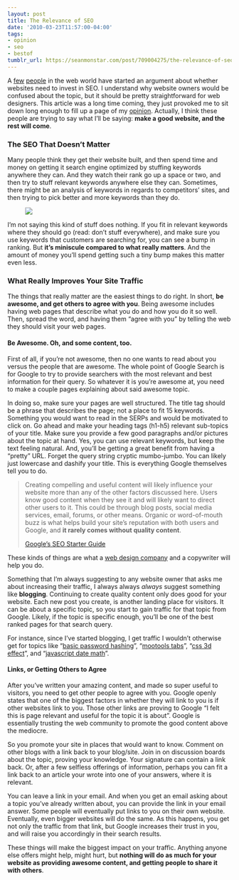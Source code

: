 ```yaml
---
layout: post
title: The Relevance of SEO
date: '2010-03-23T11:57:00-04:00'
tags:
- opinion
- seo
- bestof
tumblr_url: https://seanmonstar.com/post/709004275/the-relevance-of-seo
---
```

A [few](http://randomarrows.tumblr.com/post/466384379/stop-bitching-about-seo-and-make-better-websites) [people](http://boagworld.com/marketing/i-dont-get-seo) in the web world have started an argument about whether websites need to invest in SEO. I understand why website owners would be confused about the topic, but it should be pretty straightforward for web designers. This article was a long time coming, they just provoked me to sit down long enough to fill up a page of my [opinion](http://seanmonstar.com/tagged/opinion). Actually, I think these people are trying to say what I’ll be saying: **make a good website, and the rest will come**.

### The SEO That Doesn’t Matter

Many people think they get their website built, and then spend time and money on getting it search engine optimized by stuffing keywords anywhere they can. And they watch their rank go up a space or two, and then try to stuff relevant keywords anywhere else they can. Sometimes, there might be an analysis of keywords in regards to competitors’ sites, and then trying to pick better and more keywords than they do.

<figure class="tmblr-full" data-orig-height="266" data-orig-width="500"><img src="https://64.media.tumblr.com/827d46dc76ec22d721d2d3dc3ee4203c/b70fb86c72811548-03/s540x810/2cd9b114eaa6e587cc7a08f8a4cbcf3b50ca6236.jpg" data-orig-height="266" data-orig-width="500"></figure>

I’m not saying this kind of stuff does nothing. If you fit in relevant keywords where they should go (read: don’t stuff everywhere), and make sure you use keywords that customers are searching for, you can see a bump in ranking. But **it’s miniscule compared to what really matters**. And the amount of money you’ll spend getting such a tiny bump makes this matter even less.

### What Really Improves Your Site Traffic

The things that really matter are the easiest things to do right. In short, **be awesome, and get others to agree with you**. Being awesome includes having web pages that describe what you do and how you do it so well. Then, spread the word, and having them “agree with you” by telling the web they should visit your web pages.

#### Be Awesome. Oh, and some content, too.

First of all, if you’re not awesome, then no one wants to read about you versus the people that are awesome. The whole point of Google Search is for Google to try to provide searchers with the most relevant and best information for their query. So whatever it is you’re awesome at, you need to make a couple pages explaining about said awesome topic.

In doing so, make sure your pages are well structured. The title tag should be a phrase that describes the page; not a place to fit 15 keywords. Something you would want to read in the SERPs and would be motivated to click on. Go ahead and make your heading tags (h1-h5) relevant sub-topics of your title. Make sure you provide a few good paragraphs and/or pictures about the topic at hand. Yes, you can use relevant keywords, but keep the text feeling natural. And, you’ll be getting a great benefit from having a “pretty” URL. Forget the query string cryptic mumbo-jumbo. You can likely just lowercase and dashify your title. This is everything Google themselves tell you to do.

> Creating compelling and useful content will likely influence your website more than any of the other factors discussed here. Users know good content when they see it and will likely want to direct other users to it. This could be through blog posts, social media services, email, forums, or other means. Organic or word-of-mouth buzz is what helps build your site’s reputation with both users and Google, and **it rarely comes without quality content**.
> 
> [Google’s SEO Starter Guide](http://static.googleusercontent.com/external_content/untrusted_dlcp/www.google.com/en/us/webmasters/docs/search-engine-optimization-starter-guide.pdf)

These kinds of things are what a [web design company](http://blazonco.com) and a copywriter will help you do.

Something that I’m always suggesting to any website owner that asks me about increasing their traffic, I always always _always_ suggest something like **blogging**. Continuing to create quality content only does good for your website. Each new post you create, is another landing place for visitors. It can be about a specific topic, so you start to gain traffic for that topic from Google. Likely, if the topic is specific enough, you’ll be one of the best ranked pages for that search query.

For instance, since I’ve started blogging, I get traffic I wouldn’t otherwise get for topics like “[basic password hashing](http://www.google.com/search?hl=en&q=basic+password+hashing)”, “[mootools tabs](http://www.google.com/search?hl=en&q=mootools+tabs)”, “[css 3d effect](http://www.google.com/search?hl=en&q=css+3d+effect)”, and “[javascript date math](http://www.google.com/search?hl=en&q=javascript+date+math)”.

#### Links, or Getting Others to Agree

After you’ve written your amazing content, and made so super useful to visitors, you need to get other people to agree with you. Google openly states that one of the biggest factors in whether they will link to you is if other websites link to you. Those other links are proving to Google “I felt this is page relevant and useful for the topic it is about”. Google is essentially trusting the web community to promote the good content above the mediocre.

So you promote your site in places that would want to know. Comment on other blogs with a link back to your blog/site. Join in on discussion boards about the topic, proving your knowledge. Your signature can contain a link back. Or, after a few selfless offerings of information, perhaps you can fit a link back to an article your wrote into one of your answers, where it is relevant.

You can leave a link in your email. And when you get an email asking about a topic you’ve already written about, you can provide the link in your email answer. Some people will eventually put links to you on their own website. Eventually, even bigger websites will do the same. As this happens, you get not only the traffic from that link, but Google increases their trust in you, and will raise you accordingly in their search results.

These things will make the biggest impact on your traffic. Anything anyone else offers might help, might hurt, but **nothing will do as much for your website as providing awesome content, and getting people to share it with others**.

